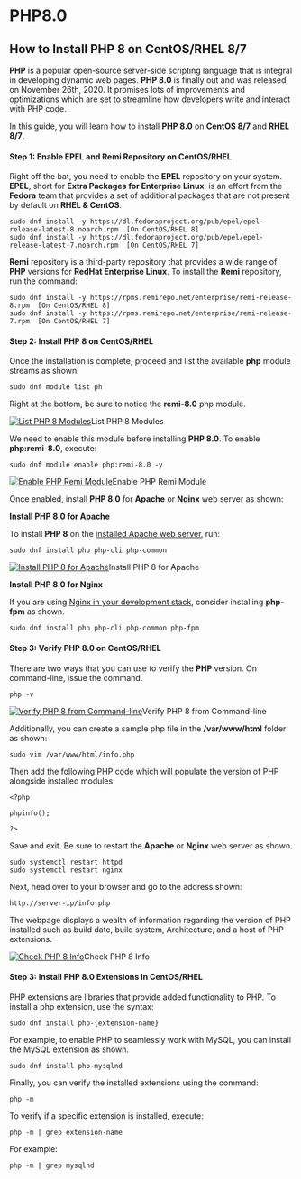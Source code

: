 # PHP8.0

## How to Install PHP 8 on CentOS/RHEL 8/7

**PHP** is a popular open-source server-side scripting language that is integral in developing dynamic web pages. **PHP 8.0** is finally out and was released on November 26th, 2020. It promises lots of improvements and optimizations which are set to streamline how developers write and interact with PHP code.

In this guide, you will learn how to install **PHP 8.0** on **CentOS 8/7** and **RHEL 8/7**.

#### Step 1: Enable EPEL and Remi Repository on CentOS/RHEL

Right off the bat, you need to enable the **EPEL** repository on your system. **EPEL**, short for **Extra Packages for Enterprise Linux**, is an effort from the **Fedora** team that provides a set of additional packages that are not present by default on **RHEL & CentOS**.

```
sudo dnf install -y https://dl.fedoraproject.org/pub/epel/epel-release-latest-8.noarch.rpm  [On CentOS/RHEL 8]
sudo dnf install -y https://dl.fedoraproject.org/pub/epel/epel-release-latest-7.noarch.rpm  [On CentOS/RHEL 7]
```

**Remi** repository is a third-party repository that provides a wide range of **PHP** versions for **RedHat Enterprise Linux**. To install the **Remi** repository, run the command:

```
sudo dnf install -y https://rpms.remirepo.net/enterprise/remi-release-8.rpm  [On CentOS/RHEL 8]
sudo dnf install -y https://rpms.remirepo.net/enterprise/remi-release-7.rpm  [On CentOS/RHEL 7]
```

#### Step 2: Install PHP 8 on CentOS/RHEL

Once the installation is complete, proceed and list the available **php** module streams as shown:

```
sudo dnf module list ph
```

Right at the bottom, be sure to notice the **remi-8.0** php module.

[![List PHP 8 Modules](https://www.tecmint.com/wp-content/uploads/2020/12/List-PHP-8-Modules.png)](https://www.tecmint.com/wp-content/uploads/2020/12/List-PHP-8-Modules.png)List PHP 8 Modules

We need to enable this module before installing **PHP 8.0**. To enable **php:remi-8.0**, execute:

```
sudo dnf module enable php:remi-8.0 -y
```

[![Enable PHP Remi Module](https://www.tecmint.com/wp-content/uploads/2020/12/Enable-PHP-Remi-Repository.png)](https://www.tecmint.com/wp-content/uploads/2020/12/Enable-PHP-Remi-Repository.png)Enable PHP Remi Module

Once enabled, install **PHP 8.0** for **Apache** or **Nginx** web server as shown:

**Install PHP 8.0 for Apache**

To install **PHP 8** on the [installed Apache web server](https://www.tecmint.com/install-apache-with-virtual-host-on-centos-8/), run:

```
sudo dnf install php php-cli php-common
```

[![Install PHP 8 for Apache](https://www.tecmint.com/wp-content/uploads/2020/12/Install-PHP-8-for-Apache.png)](https://www.tecmint.com/wp-content/uploads/2020/12/Install-PHP-8-for-Apache.png)Install PHP 8 for Apache

**Install PHP 8.0 for Nginx**

If you are using [Nginx in your development stack](https://www.tecmint.com/install-nginx-on-centos-8/), consider installing **php-fpm** as shown.

```
sudo dnf install php php-cli php-common php-fpm
```

#### Step 3: Verify PHP 8.0 on CentOS/RHEL

There are two ways that you can use to verify the **PHP** version. On command-line, issue the command.

```
php -v
```

[![Verify PHP 8 from Command-line](https://www.tecmint.com/wp-content/uploads/2020/12/Verify-PHP-8-in-CentOS.png)](https://www.tecmint.com/wp-content/uploads/2020/12/Verify-PHP-8-in-CentOS.png)Verify PHP 8 from Command-line

Additionally, you can create a sample php file in the **/var/www/html** folder as shown:

```
sudo vim /var/www/html/info.php
```

Then add the following PHP code which will populate the version of PHP alongside installed modules.

```
<?php

phpinfo();

?>
```

Save and exit. Be sure to restart the **Apache** or **Nginx** web server as shown.

```
sudo systemctl restart httpd
sudo systemctl restart nginx
```

Next, head over to your browser and go to the address shown:

```
http://server-ip/info.php
```

The webpage displays a wealth of information regarding the version of PHP installed such as build date, build system, Architecture, and a host of PHP extensions.

[![Check PHP 8 Info](https://www.tecmint.com/wp-content/uploads/2020/12/Check-PHP-8-Info-CentOS.png)](https://www.tecmint.com/wp-content/uploads/2020/12/Check-PHP-8-Info-CentOS.png)Check PHP 8 Info

#### Step 3: Install PHP 8.0 Extensions in CentOS/RHEL

PHP extensions are libraries that provide added functionality to PHP. To install a php extension, use the syntax:

```
sudo dnf install php-{extension-name}
```

For example, to enable PHP to seamlessly work with MySQL, you can install the MySQL extension as shown.

```
sudo dnf install php-mysqlnd
```

Finally, you can verify the installed extensions using the command:

```
php -m
```

To verify if a specific extension is installed, execute:

```
php -m | grep extension-name
```

For example:

```
php -m | grep mysqlnd
```

[\
](https://www.tecmint.com/wp-content/uploads/2020/12/Verify-PHP-Extension-in-CentOS.png)
